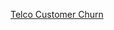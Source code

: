 [Telco Customer Churn](https://public.tableau.com/views/TelcoCustomerChurnIronhackLab/Story1?:retry=yes&:display_count=y&:origin=viz_share_link)